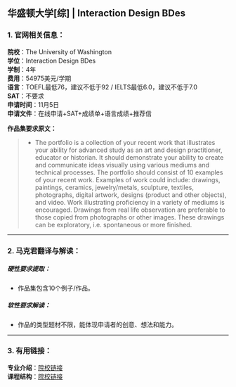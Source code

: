 ## 华盛顿大学[综] | Interaction Design BDes


### 1. 官网相关信息：

**院校**：The University of Washington  
**学位**：Interaction Design BDes  
**学制**：4年  
**费用**：54975美元/学期  
**语言**：TOEFL最低76，建议不低于92 / IELTS最低6.0，建议不低于7.0  
**SAT**：不要求    
**申请时间**：11月5日   
**申请文件**：在线申请+SAT+成绩单+语言成绩+推荐信

**作品集要求原文：**   

> - The portfolio is a collection of your recent work that illustrates your ability for advanced study as an art and design practitioner, educator or historian. It should demonstrate your ability to create and communicate ideas visually using various mediums and technical processes. The portfolio should consist of 10 examples of your recent work. Examples of work could include: drawings, paintings, ceramics, jewelry/metals, sculpture, textiles, photographs, digital artwork, designs (product and other objects), and video. Work illustrating proficiency in a variety of mediums is encouraged. Drawings from real life observation are preferable to those copied from photographs or other images. These drawings can be exploratory, i.e. spontaneous or more finished.


---


### 2. 马克君翻译与解读：

##### 硬性要求提取：
- 作品集包含10个例子/作品。


##### 软性要求解读：
- 作品的类型题材不限，能体现申请者的创意、想法和能力。


---


### 3. 有用链接：

**专业介绍**：[院校链接](https://art.washington.edu/design/interaction-design-bdes)  
**课程结构**：[院校链接](https://art.washington.edu/design/interaction-design-bdes-degree-requirements)  

  

